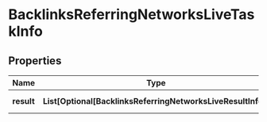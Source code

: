 # BacklinksReferringNetworksLiveTaskInfo


## Properties

| Name | Type | Description | Notes |
|------------ | ------------- | ------------- | -------------|
**result** | **List[Optional[BacklinksReferringNetworksLiveResultInfo]]** | array of results |[optional]|